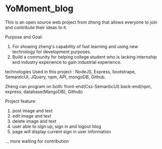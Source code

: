 # YoMoment_blog
This is an open source  web  project  from zheng that allows everyone to join and contribute their ideas to it. 

Purpose and Goal: 
1. For showing zheng's capability of fast learning  and using new  technology for development purposes.  
2. Build a community for helping college student who is lacking internship and industry experience to gain industrial experience. 

technologies Used in this project : 
NodeJS, Express, bootstrape, SemanticUI, JQuery, npm, API, mongoDB, Github. 

Zheng can program on both:
front-end(Css-SemanticUI)
back-end(npm, express, database(MangoDB), Github)

Project feature: 
1. post image and text
2. edit image and text
3. delete image and text
4. user able to sign up, sign in and logout blog
5. page will display current sign in user information

...
more waiting for contribution
